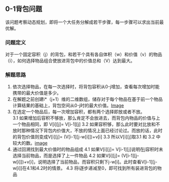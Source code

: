 ## 0-1背包问题
该问题考察动态规划，即将一个大任务分解成若干步骤，每一步骤可以求出当前最优解。
### 问题定义
对于一个固定容积（j）的背包，和若干个具有各自体积（w）和价值（v）的物品（i），如何选择物品组合使放进背包中的价值总和（V）达到最大。
### 解题思路
1. 依次选择物品，在每一次选择时，将背包容积从0-j增加，查看每次增加时能携带的最大价值是多少。
2. 在解题之前创建i*（j+1）维的二维数组，储存对于每个物品在基于前一个物品计算结果的基础上，背包空间从0-j时的最大价值。[Image](https://img-blog.csdnimg.cn/20190810165633366.png?x-oss-process=image/watermark,type_ZmFuZ3poZW5naGVpdGk,shadow_10,text_aHR0cHM6Ly9ibG9nLmNzZG4ubmV0L3FxXzM3NzY3NDU1,size_16,color_FFFFFF,t_70)
3. 在选定一个物品后，每一次增加容积，都有两个选择即放或者不放。
</br>3.1 如果增加后容积不够放，那么肯定不会放进去，而背包内物品的价值与上一个物品相同，即 V[i][j]= V[i-1][j]
  3.2 如果容积够，那么此时要对比放和不放时那种情况下背包内价值大，不放的情况上面已经讨论过。而放的话，此时的背包价值则变成V[i][j]= (V[i-1][j-w[i]])+v[i]
  3.3 所以V[i][j]取3.1 和 3.2 中较大的数。[image](https://img-blog.csdnimg.cn/20190810165740701.png?x-oss-process=image/watermark,type_ZmFuZ3poZW5naGVpdGk,shadow_10,text_aHR0cHM6Ly9ibG9nLmNzZG4ubmV0L3FxXzM3NzY3NDU1,size_16,color_FFFFFF,t_70)
4. 通过回溯找到最大价值时的物品组成
  4.1 如果V[i][j]= V[i-1][j]说明在j容积时未选择当前物品，而是选择了上一件物品
  4.2 如果V[i][j]= (V[i-1][j-w[i]])+v[i]，说明选择了当前物品，而容积只剩下j-w[i]。此时查看V[i-1][j-w[i]]在4.1和4.2时的情景。
  4.3 将i逐步递减至0，即可找到所有装进背包的物品



